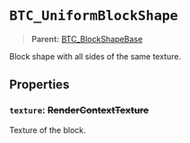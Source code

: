 # `BTC_UniformBlockShape`
> **Parent:** [BTC_BlockShapeBase](BTC_BlockShapeBase.md)<br>

Block shape with all sides of the same texture.
## Properties
### `texture`: <strike>RenderContextTexture</strike>

Texture of the block.
